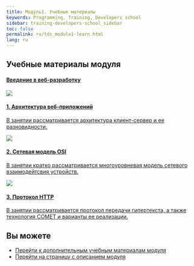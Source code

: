 ```yaml
---
title: Модуль1. Учебные материалы
keywords: Programming, Training, Developers school
sidebar: training-developers-school_sidebar
toc: false
permalink: ru/tds_module1-learn.html
lang: ru
---
```


## Учебные материалы модуля

<div class="panel-group">
    <div class="panel panel-default">
        <div class="panel-heading">
            <h4 class="panel-title">
                <a data-toggle="collapse" href="#collapse2">
                Введение в веб-разработку</a>
            </h4>
        </div>
        <div id="collapse2" class="panel-collapse collapse  in">
            <div class="panel-body">
                <div class="row items">
                    <div class="col-sm-6 col-md-4 portfolio-item">
                        <a href="{{ 'http://youtu.be/gERnjWLUaK0' | relative_url }}" class="portfolio-link">
                            <div class="img-wrapper">
                                <img src="{{ "/images/trainings/developers-school/architecture.png" | relative_url}}" class="products-img">
                            </div>
                            <h4><span class="item-head">1. Архитектура веб-приложений</span></h4>
                            <p>В занятии рассматривается архитектура клиент-сервер и ее разновидности.</p>
                        </a>
                    </div>
                    <div class="col-sm-6 col-md-4 portfolio-item">
                        <a href="{{ 'http://youtu.be/R458L8K9aIU' | relative_url }}" class="portfolio-link">
                            <div class="img-wrapper">
                                <img src="{{ "/images/trainings/developers-school/osi.png" | relative_url}}" class="products-img">
                            </div>
                            <h4><span class="item-head">2. Сетевая модель OSI</span></h4>
                            <p>В занятии кратко рассматривается многоуровневая модель сетевого взаимодейтсвия устройств.</p>
                        </a>
                    </div>
                    <div class="col-sm-6 col-md-4 portfolio-item">
                        <a href="{{ 'http://youtu.be/_xW7huwTVqU' | relative_url }}" class="portfolio-link">
                            <div class="img-wrapper">
                                <img src="{{ "/images/trainings/developers-school/http.png" | relative_url}}" class="products-img">
                            </div>
                            <h4><span class="item-head">3. Протокол HTTP</span></h4>
                            <p>В занятии рассматривается протокол передачи гипертекста, а также технология COMET и варианты ее реализации.</p>
                        </a>
                    </div>
                </div>
            </div>
        </div>
    </div>
</div>

## Вы можете

* [Перейти к дополнительным учебным материалам модуля](tds_module1-appendix.html)
* [Перейти на страницу с описанием модуля](tds_module1-about.html)
